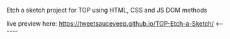 Etch a sketch project for TOP using HTML, CSS and JS DOM methods

live preview here: https://tweetsauceyeep.github.io/TOP-Etch-a-Sketch/ <------